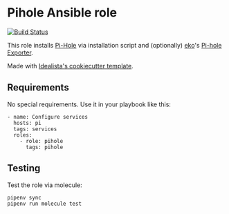 # Pihole Ansible role

[![Build Status](https://travis-ci.com/blalop/pihole_role.svg?branch=main)](https://travis-ci.com/blalop/pihole_role)

This role installs [Pi-Hole](https://pi-hole.net/) via installation script and (optionally) [eko](https://github.com/eko)'s [Pi-hole Exporter](https://github.com/eko/pihole-exporter).

Made with [Idealista's cookiecutter template](https://github.com/idealista/cookiecutter-ansible-role).

## Requirements

No special requirements. Use it in your playbook like this:

```
- name: Configure services
  hosts: pi
  tags: services
  roles:
    - role: pihole
      tags: pihole
```

## Testing

Test the role via molecule:

```
pipenv sync
pipenv run molecule test
```
